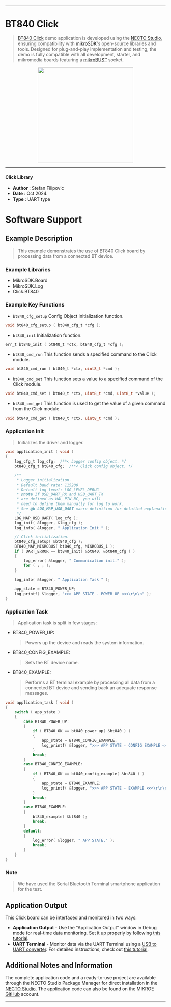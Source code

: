 
---
# BT840 Click

> [BT840 Click](https://www.mikroe.com/?pid_product=MIKROE-6454) demo application is developed using
the [NECTO Studio](https://www.mikroe.com/necto), ensuring compatibility with [mikroSDK](https://www.mikroe.com/mikrosdk)'s
open-source libraries and tools. Designed for plug-and-play implementation and testing, the demo is fully compatible with
all development, starter, and mikromedia boards featuring a [mikroBUS&trade;](https://www.mikroe.com/mikrobus) socket.

<p align="center">
  <img src="https://www.mikroe.com/?pid_product=&image=1" height=300px>
</p>

---

#### Click Library

- **Author**        : Stefan Filipovic
- **Date**          : Oct 2024.
- **Type**          : UART type

# Software Support

## Example Description

> This example demonstrates the use of BT840 Click board by processing data from a connected BT device.

### Example Libraries

- MikroSDK.Board
- MikroSDK.Log
- Click.BT840

### Example Key Functions

- `bt840_cfg_setup` Config Object Initialization function.
```c
void bt840_cfg_setup ( bt840_cfg_t *cfg );
```

- `bt840_init` Initialization function.
```c
err_t bt840_init ( bt840_t *ctx, bt840_cfg_t *cfg );
```

- `bt840_cmd_run` This function sends a specified command to the Click module.
```c
void bt840_cmd_run ( bt840_t *ctx, uint8_t *cmd );
```

- `bt840_cmd_set` This function sets a value to a specified command of the Click module.
```c
void bt840_cmd_set ( bt840_t *ctx, uint8_t *cmd, uint8_t *value );
```

- `bt840_cmd_get` This function is used to get the value of a given command from the Click module.
```c
void bt840_cmd_get ( bt840_t *ctx, uint8_t *cmd );
```

### Application Init

> Initializes the driver and logger.

```c
void application_init ( void )
{
    log_cfg_t log_cfg;  /**< Logger config object. */
    bt840_cfg_t bt840_cfg;  /**< Click config object. */

    /** 
     * Logger initialization.
     * Default baud rate: 115200
     * Default log level: LOG_LEVEL_DEBUG
     * @note If USB_UART_RX and USB_UART_TX 
     * are defined as HAL_PIN_NC, you will 
     * need to define them manually for log to work. 
     * See @b LOG_MAP_USB_UART macro definition for detailed explanation.
     */
    LOG_MAP_USB_UART( log_cfg );
    log_init( &logger, &log_cfg );
    log_info( &logger, " Application Init " );

    // Click initialization.
    bt840_cfg_setup( &bt840_cfg );
    BT840_MAP_MIKROBUS( bt840_cfg, MIKROBUS_1 );
    if ( UART_ERROR == bt840_init( &bt840, &bt840_cfg ) ) 
    {
        log_error( &logger, " Communication init." );
        for ( ; ; );
    }
    
    log_info( &logger, " Application Task " );

    app_state = BT840_POWER_UP;
    log_printf( &logger, ">>> APP STATE - POWER UP <<<\r\n\n" );
}
```

### Application Task

> Application task is split in few stages:
 - BT840_POWER_UP: 
   > Powers up the device and reads the system information.
 - BT840_CONFIG_EXAMPLE: 
   > Sets the BT device name.
 - BT840_EXAMPLE:
   > Performs a BT terminal example by processing all data from a connected BT device and sending back an adequate response messages.

```c
void application_task ( void )
{
    switch ( app_state )
    {
        case BT840_POWER_UP:
        {
            if ( BT840_OK == bt840_power_up( &bt840 ) )
            {
                app_state = BT840_CONFIG_EXAMPLE;
                log_printf( &logger, ">>> APP STATE - CONFIG EXAMPLE <<<\r\n\n" );
            }
            break;
        }
        case BT840_CONFIG_EXAMPLE:
        {
            if ( BT840_OK == bt840_config_example( &bt840 ) )
            {
                app_state = BT840_EXAMPLE;
                log_printf( &logger, ">>> APP STATE - EXAMPLE <<<\r\n\n" );
            }
            break;
        }
        case BT840_EXAMPLE:
        {
            bt840_example( &bt840 );
            break;
        }
        default:
        {
            log_error( &logger, " APP STATE." );
            break;
        }
    }
}
```

### Note

> We have used the Serial Bluetooth Terminal smartphone application for the test. 

## Application Output

This Click board can be interfaced and monitored in two ways:
- **Application Output** - Use the "Application Output" window in Debug mode for real-time data monitoring.
Set it up properly by following [this tutorial](https://www.youtube.com/watch?v=ta5yyk1Woy4).
- **UART Terminal** - Monitor data via the UART Terminal using
a [USB to UART converter](https://www.mikroe.com/click/interface/usb?interface*=uart,uart). For detailed instructions,
check out [this tutorial](https://help.mikroe.com/necto/v2/Getting%20Started/Tools/UARTTerminalTool).

## Additional Notes and Information

The complete application code and a ready-to-use project are available through the NECTO Studio Package Manager for 
direct installation in the [NECTO Studio](https://www.mikroe.com/necto). The application code can also be found on
the MIKROE [GitHub](https://github.com/MikroElektronika/mikrosdk_click_v2) account.

---
